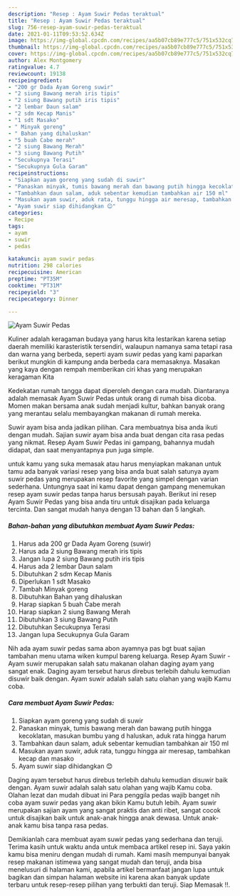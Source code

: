 ```yaml
---
description: "Resep : Ayam Suwir Pedas teraktual"
title: "Resep : Ayam Suwir Pedas teraktual"
slug: 756-resep-ayam-suwir-pedas-teraktual
date: 2021-01-11T09:53:52.634Z
image: https://img-global.cpcdn.com/recipes/aa5b07cb89e777c5/751x532cq70/ayam-suwir-pedas-foto-resep-utama.jpg
thumbnail: https://img-global.cpcdn.com/recipes/aa5b07cb89e777c5/751x532cq70/ayam-suwir-pedas-foto-resep-utama.jpg
cover: https://img-global.cpcdn.com/recipes/aa5b07cb89e777c5/751x532cq70/ayam-suwir-pedas-foto-resep-utama.jpg
author: Alex Montgomery
ratingvalue: 4.7
reviewcount: 19138
recipeingredient:
- "200 gr Dada Ayam Goreng suwir"
- "2 siung Bawang merah iris tipis"
- "2 siung Bawang putih iris tipis"
- "2 lembar Daun salam"
- "2 sdm Kecap Manis"
- "1 sdt Masako"
- " Minyak goreng"
- " Bahan yang dihaluskan"
- "5 buah Cabe merah"
- "2 siung Bawang Merah"
- "3 siung Bawang Putih"
- "Secukupnya Terasi"
- "Secukupnya Gula Garam"
recipeinstructions:
- "Siapkan ayam goreng yang sudah di suwir"
- "Panaskan minyak, tumis bawang merah dan bawang putih hingga kecoklatan, masukan bumbu yang d haluskan, aduk rata hingga harum"
- "Tambahkan daun salam, aduk sebentar kemudian tambahkan air 150 ml"
- "Masukan ayam suwir, aduk rata, tunggu hingga air meresap, tambahkan kecap dan masako"
- "Ayam suwir siap dihidangkan 😊"
categories:
- Recipe
tags:
- ayam
- suwir
- pedas

katakunci: ayam suwir pedas 
nutrition: 298 calories
recipecuisine: American
preptime: "PT35M"
cooktime: "PT31M"
recipeyield: "3"
recipecategory: Dinner

---
```



![Ayam Suwir Pedas](https://img-global.cpcdn.com/recipes/aa5b07cb89e777c5/751x532cq70/ayam-suwir-pedas-foto-resep-utama.jpg)

Kuliner adalah keragaman budaya yang harus kita lestarikan karena setiap daerah memiliki karasteristik tersendiri, walaupun namanya sama tetapi rasa dan warna yang berbeda, seperti ayam suwir pedas yang kami paparkan berikut mungkin di kampung anda berbeda cara memasaknya. Masakan yang kaya dengan rempah memberikan ciri khas yang merupakan keragaman Kita

Kedekatan rumah tangga dapat diperoleh dengan cara mudah. Diantaranya adalah memasak Ayam Suwir Pedas untuk orang di rumah bisa dicoba. Momen makan bersama anak sudah menjadi kultur, bahkan banyak orang yang merantau selalu membayangkan makanan di rumah mereka.

Suwir ayam bisa anda jadikan pilihan. Cara membuatnya bisa anda ikuti dengan mudah. Sajian suwir ayam bisa anda buat dengan cita rasa pedas yang nikmat. Resep Ayam Suwir Pedas ini gampang, bahannya mudah didapat, dan saat menyantapnya pun juga simple.

untuk kamu yang suka memasak atau harus menyiapkan makanan untuk tamu ada banyak variasi resep yang bisa anda buat salah satunya ayam suwir pedas yang merupakan resep favorite yang simpel dengan varian sederhana. Untungnya saat ini kamu dapat dengan gampang menemukan resep ayam suwir pedas tanpa harus bersusah payah.
Berikut ini resep Ayam Suwir Pedas yang bisa anda tiru untuk disajikan pada keluarga tercinta. Dan sangat mudah hanya dengan 13 bahan dan 5 langkah.


<!--inarticleads1-->

##### Bahan-bahan yang dibutuhkan membuat Ayam Suwir Pedas:

1. Harus ada 200 gr Dada Ayam Goreng (suwir)
1. Harus ada 2 siung Bawang merah iris tipis
1. Jangan lupa 2 siung Bawang putih iris tipis
1. Harus ada 2 lembar Daun salam
1. Dibutuhkan 2 sdm Kecap Manis
1. Diperlukan 1 sdt Masako
1. Tambah  Minyak goreng
1. Dibutuhkan  Bahan yang dihaluskan
1. Harap siapkan 5 buah Cabe merah
1. Harap siapkan 2 siung Bawang Merah
1. Dibutuhkan 3 siung Bawang Putih
1. Dibutuhkan Secukupnya Terasi
1. Jangan lupa Secukupnya Gula Garam


Nih ada ayam suwir pedas sama abon ayamnya pas bgt buat sajian tambahan menu utama wiken kumpul bareng keluarga. Resep Ayam Suwir - Ayam suwir merupakan salah satu makanan olahan daging ayam yang sangat enak. Daging ayam tersebut harus direbus terlebih dahulu kemudian disuwir baik dengan. Ayam suwir adalah salah satu olahan yang wajib Kamu coba. 

<!--inarticleads2-->

##### Cara membuat  Ayam Suwir Pedas:

1. Siapkan ayam goreng yang sudah di suwir
1. Panaskan minyak, tumis bawang merah dan bawang putih hingga kecoklatan, masukan bumbu yang d haluskan, aduk rata hingga harum
1. Tambahkan daun salam, aduk sebentar kemudian tambahkan air 150 ml
1. Masukan ayam suwir, aduk rata, tunggu hingga air meresap, tambahkan kecap dan masako
1. Ayam suwir siap dihidangkan 😊


Daging ayam tersebut harus direbus terlebih dahulu kemudian disuwir baik dengan. Ayam suwir adalah salah satu olahan yang wajib Kamu coba. Olahan lezat dan mudah dibuat ini Para penggila pedas wajib banget nih coba ayam suwir pedas yang akan bikin Kamu butuh lebih. Ayam suwir merupakan sajian ayam yang sangat praktis dan anti ribet, sangat cocok untuk disajikan baik untuk anak-anak hingga anak dewasa. Untuk anak-anak kamu bisa tanpa rasa pedas. 

Demikianlah cara membuat ayam suwir pedas yang sederhana dan teruji. Terima kasih untuk waktu anda untuk membaca artikel resep ini. Saya yakin kamu bisa meniru dengan mudah di rumah. Kami masih mempunyai banyak resep makanan istimewa yang sangat mudah dan teruji, anda bisa menelusuri di halaman kami, apabila artikel bermanfaat jangan lupa untuk bagikan dan simpan halaman website ini karena akan banyak update terbaru untuk resep-resep pilihan yang terbukti dan teruji. Siap Memasak !!. 
